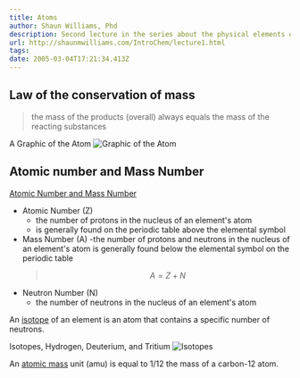```yaml
---
title: Atoms
author: Shaun Williams, Phd
description: Second lecture in the series about the physical elements of our world.
url: http://shaunmwilliams.com/IntroChem/lecture1.html
tags:
date: 2005-03-04T17:21:34.413Z
---
```


## Law of the conservation of mass

> the mass of the products (overall) always equals the mass of the reacting substances

A Graphic of the Atom
![Graphic of the Atom](https://shaunmwilliams.com/IntroChem/figures/chapter2/Picture3.jpg)

## Atomic number and Mass Number

[Atomic Number and Mass Number](https://shaunmwilliams.com/IntroChem/lecture2.html#slide-14)

- Atomic Number (Z)
  - the number of protons in the nucleus of an element's atom
  - is generally found on the periodic table above the elemental symbol
- Mass Number (A)
  -the number of protons and neutrons in the nucleus of an element's atom
  is generally found below the elemental symbol on the periodic table
  > $$ A = Z + N $$
- Neutron Number (N)
  - the number of neutrons in the nucleus of an element's atom

An [isotope](https://shaunmwilliams.com/IntroChem/lecture2.html#slide-15) of an element is an atom that contains a specific number of neutrons.

Isotopes, Hydrogen, Deuterium, and Tritium
![Isotopes](https://shaunmwilliams.com/IntroChem/figures/chapter2/Picture7.jpg)

An [atomic mass](https://shaunmwilliams.com/IntroChem/lecture2.html#slide-19) unit (amu) is equal to 1/12 the mass of a carbon-12 atom.
